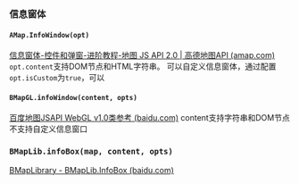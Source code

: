 ### 信息窗体
#### `AMap.InfoWindow(opt)`
[信息窗体-控件和弹窗-进阶教程-地图 JS API 2.0 | 高德地图API (amap.com)](https://lbs.amap.com/api/javascript-api-v2/guide/overlays/info-window#infowindow)
`opt.content`支持DOM节点和HTML字符串。
可以自定义信息窗体，通过配置`opt.isCustom`为`true`，可以
#### `BMapGL.infoWindow(content, opts)`
[百度地图JSAPI WebGL v1.0类参考 (baidu.com)](https://lbsyun.baidu.com/cms/jsapi/reference/jsapi_webgl_1_0.html#a3b6)
content支持字符串和DOM节点
不支持自定义信息窗口

### `BMapLib.infoBox(map, content, opts)`
[BMapLibrary - BMapLib.InfoBox (baidu.com)](http://api.map.baidu.com/library/InfoBox/1.2/docs/symbols/BMapLib.InfoBox.html)
